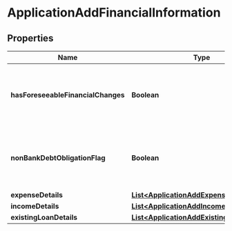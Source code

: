 # ApplicationAddFinancialInformation

## Properties
Name | Type | Description | Notes
------------ | ------------- | ------------- | -------------
**hasForeseeableFinancialChanges** | **Boolean** | Indicates whether any foreseeable changes in customer&#x27;s financial circumstances. |  [optional]
**nonBankDebtObligationFlag** | **Boolean** | Indicates if the applicant has any loan with any non-banking financial organization. |  [optional]
**expenseDetails** | [**List&lt;ApplicationAddExpenseDetails&gt;**](ApplicationAddExpenseDetails.md) |  |  [optional]
**incomeDetails** | [**List&lt;ApplicationAddIncomeDetails&gt;**](ApplicationAddIncomeDetails.md) |  |  [optional]
**existingLoanDetails** | [**List&lt;ApplicationAddExistingLoanDetails&gt;**](ApplicationAddExistingLoanDetails.md) |  |  [optional]

